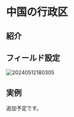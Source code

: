 # 中国の行政区

<PluginInfo name="field-china-region"></PluginInfo>

## 紹介

## フィールド設定

![20240512180305](https://static-docs.nocobase.com/20240512180305.png)

## 実例

追加予定です。

